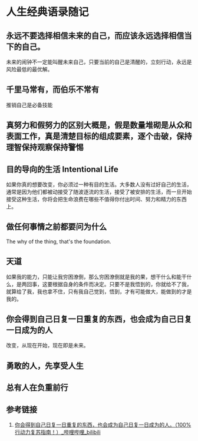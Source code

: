 # 人生经典语录随记


## 永远不要选择相信未来的自己，而应该永远选择相信当下的自己。

未来的闹钟不一定能叫醒未来自己，只要当前的自己是清醒的，立刻行动，永远是风险最低的最优解。


## 千里马常有，而伯乐不常有

推销自己是必备技能

## 真努力和假努力的区别大概是，假是数量堆砌是从众和表面工作，真是清楚目标的组成要素，逐个击破，保持理智保持观察保持警惕


## 目的导向的生活 Intentional Life

如果你真的想要改变，你必须过一种有目的生活。大多数人没有过好自己的生活，通常是因为他们都被动接受了随波逐流的生活，接受了被安排的生活，而一旦开始接受这种生活，你将会把生命浪费在哪些不值得你付出时间、努力和精力的东西上。


## 做任何事情之前都要问为什么

The why of the thing, that's the foundation.

## 天道

如果我的能力，只能让我穷困潦倒，那么穷困潦倒就是我的果，想干什么和能干什么，是两回事，这要根据自身的条件而决定。只要不是我悟到的，你就给不了我，就算给了我，我也拿不住，只有我自己觉到，悟到，才有可能做大，能做到的才是我的。       

## 你会得到自己日复一日重复的东西，也会成为自己日复一日成为的人

改变，从现在开始，现在即是未来。

## 勇敢的人，先享受人生


## 总有人在负重前行



## 参考链接

1. [你会得到自己日复一日重复的东西，也会成为自己日复一日成为的人。（100%行动力复苏指南！）\_哔哩哔哩\_bilibili](https://www.bilibili.com/video/BV19b421e78U/)